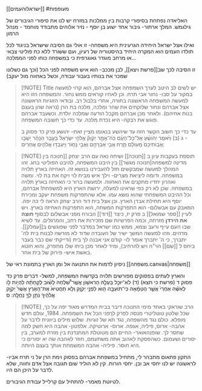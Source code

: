 [[ישראלוהעמים]]
#מעופפות 

האליאדה נפתחת בסיפורי קרבות בין ממלכות
במזרח יש לנו את סיפורי הגיבורים של גילגמש.
המלך ארתור- גיבור אחד
ישוע בן יוסף - נזיר אלוהים מתבודד
מוחמד - מנהל הרמון

ואילו אצל ישראל היחידה הגרעינית היא משפחה-
זו אולי גם הסיבה שישראל בניגוד לכל תולדו העמים הוא המקרה היחיד בהיסטוריה של רעיון, ועם ששורד ללא כח פוליטי צבאי או מרחב מוגדר גאוגרפית
כי במשפחה כוחו
לפני הממלכה...

זו הסיבה לכך שב[[פרשת ויצא]], לבן מככב- הוא איש משפחה לפני הכל (וכך גם כשלונו שמכר את בנותיו בעבור עבודה, וכשל באחווה מול יעקב)


> [!NOTE] Title
> יש לשים לב היטב לערך השמפחה אצל אברהם, הוא קרוי למעשה במקור על סבו- נחור אבי תרח. וכן לאחיו קוראים ממש נחור. והמשפחה הזו היא למעשה המשפחה הראשונה בתורה, אחרי בלבול רב. ובודאי הזוגיות הראשונה אצל אברהם ונחור שלוקחים את שהר ומלכה, מלכה בת הרן (נראה שהן בעצם בנות אחיהם). ולאחר מכן אברהם מקבל הודעה שמלכה יולדת. וכשעבד אברהם פוגש את רבקה- היא נכדת מלכה. עד כדי כך חשובה המשפחה.
> 
> עד כדי כך חשוב הקשר הזה עד שיהשע בנאומו מציין זאת-
> יהושע פרק כד פסוק ב - ג
(ב) וַיֹּ֨אמֶר יְהוֹשֻׁ֜עַ אֶל־כָּל־הָעָ֗ם כֹּֽה־אָמַ֣ר יְקֹוָק֘ אֱלֹהֵ֣י יִשְׂרָאֵל֒ בְּעֵ֣בֶר הַנָּהָ֗ר יָשְׁב֤וּ אֲבֽוֹתֵיכֶם֙ מֵֽעוֹלָ֔ם תֶּ֛רַח אֲבִ֥י אַבְרָהָ֖ם וַאֲבִ֣י נָח֑וֹר וַיַּעַבְד֖וּ אֱלֹהִ֥ים אֲחֵרִֽים:



> [!NOTE] תוספת בעקבות עיון ב [[חנוכה]] ושיחה נאה עם הרב יצחק
> [[חנוכה בין מדינה למשפחה|חנוכה מגשר]] בין היבט המשפחה, להיבט הפוליטי בחג. זהו המהלך למעשה שמבקשים חזל להעבירנו בנושא זה. האחיזה בארץ תלויה במשפחה.
> ודומה ליציאת מצרים- וילך איש מבית לוי ויקח את בת לוי. ומשה ואהרון יחדיו מתקנים את האחווה.
> ולמעשה ברור כי האחיזה בארץ תלויה במשפחה. שכן לא רק כפי שראינו למעלה, ירושת הארץ היא למשפחת! אברהם, וכל ההיבט המשפחתי שהוא נושא עמו. אלא שהתפרקות משפחת יעקב ומכירת יוסף היא תחילת אבדן הארץ. 
> וכן אצל בית דוד הרב יצחק הראה לי כה יפה. המאבק עם אבשלום- הוא התפרקות המשחה, הוא התפרקות האחיזה בארץ.
> ויש לעיין  [[ספר שמואל]] ב פרק יז, כיצד [[דוד]] הבורח מפני אבשלום לבסוף **חוצה את הירדן** מזרחה, וכמה הפרשיות שם מזכירות את רחב, והמרגלים. עד לשיא שבו העם עייף ורעב וצמא, ממש כמו ישראל במדבר לפני שפוגשים ב[[עמלק]]. מדהים.
> וזהו למעשה המשך ישיר של העובדה שדוד לא מורשה לבנות בית לה' יתברך, כי ה' יתברך אומר לו- קודם אני אבנה לך בית (ודייקתי שם כבר בעבר ביחס ל [[שם]] הוי"ה ויש להרחיב), ומיד לאחר מכן ביתו שלו מתפרק, והוא חוטא באשת איש- פירוק של בית אחר.


ניסיון לדמות את התנועה אל ומן הארץ בתמונת ראי של [[משפחה.canvas|משפחה]]

והארץ לעתים בפסוקים מפורשים תלויה בקדשות המשפחה, למשל-
דברים פרק כד פסוק ד (פרשת כי תצא)
(ד) לֹא־יוּכַ֣ל בַּעְלָ֣הּ הָרִאשׁ֣וֹן אֲשֶֽׁר־שִׁ֠לְּחָהּ לָשׁ֨וּב לְקַחְתָּ֜הּ לִהְי֧וֹת ל֣וֹ לְאִשָּׁ֗ה אַחֲרֵי֙ אֲשֶׁ֣ר הֻטַּמָּ֔אָה כִּֽי־תוֹעֵבָ֥ה הִ֖וא לִפְנֵ֣י יְקֹוָ֑ק וְלֹ֤א תַחֲטִיא֙ אֶת־הָאָ֔רֶץ אֲשֶׁר֙ יְקֹוָ֣ק אֱלֹהֶ֔יךָ נֹתֵ֥ן לְךָ֖ נַחֲלָֽה: ס 





> [!NOTE] הרב שוראקי
> באחד מימי החנוכה דיבר בבית המדרש מאוד יפה על כך, שכל שלטון טוטליטרי מנסה לפרק לךפני הכל את השמפחה. 1984, עולם חדש מופלא. כולם נגד מהשפחה, נגד תא של זוגיות.
> שלוש מילים ביוונית לדבר על אהבה- ארוס, פיליה, אגפה. ארוס- ארוטיקה. אלפטון- אהבה היא חשק למה שחסר לך. 
> שופנהאואר- החיים הם מטוטלת המתנדנת בין מזרח למערב, בין יסורים ושעמום. כשהפסקת לאהוב אתה משתעמם, חוזר לאהבה שה יא יסורים כי היא חוסר. 
> פיליה- אהבה המשמחת אותך בעצם היותה. 

התקון פתאום מתבהר לי, מתחיל במשפחת אברהם בפסוק וימת הרן על ני תרח אביו- לראשונה יש לנו יחסי אב ובן. יחסי הורות. קין לא הוליד שום תגובה אצל אדם וחווה, שלא לדבר על היכן הם היו.


לטיוטת מאמר- להתחיל עם קרלייל עבודת הגיבורים.